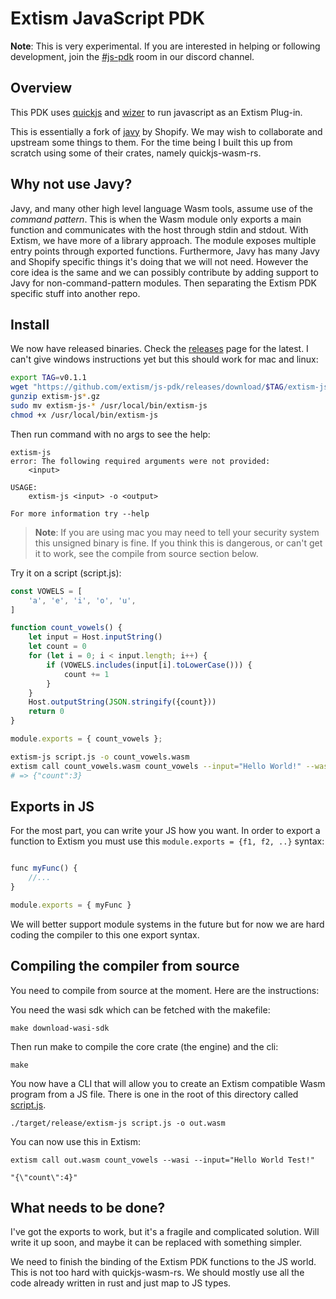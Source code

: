# Extism JavaScript PDK

**Note**: This is very experimental. If you are interested in helping or following development, join the [#js-pdk](https://discord.com/channels/1011124058408112148/1062468347851178165) room in our discord channel.

## Overview

This PDK uses [quickjs](https://bellard.org/quickjs/) and [wizer](https://github.com/bytecodealliance/wizer) to run javascript as an Extism Plug-in.

This is essentially a fork of [javy](https://github.com/Shopify/javy) by Shopify. We may wish to collaborate and upstream some things to them. For the time being I built this up from scratch using some of their crates, namely quickjs-wasm-rs.

## Why not use Javy?

Javy, and many other high level language Wasm tools, assume use of the *command pattern*. This is when the Wasm module only exports a main function and communicates with the host through stdin and stdout. With Extism, we have more of a library approach. The module exposes multiple entry points through exported functions. Furthermore, Javy has many Javy and Shopify specific things it's doing that we will not need. However the core idea is the same and we can possibly contribute by adding support to Javy for non-command-pattern modules. Then separating the Extism PDK specific stuff into another repo.

## Install

We now have released binaries. Check the [releases](/releases) page for the latest. I can't give windows instructions yet but this should work for mac and linux:

```bash
export TAG=v0.1.1
wget "https://github.com/extism/js-pdk/releases/download/$TAG/extism-js-x86_64-macos-$TAG.gz"
gunzip extism-js*.gz
sudo mv extism-js-* /usr/local/bin/extism-js
chmod +x /usr/local/bin/extism-js
```

Then run command with no args to see the help:

```
extism-js
error: The following required arguments were not provided:
    <input>

USAGE:
    extism-js <input> -o <output>

For more information try --help
```

> **Note**: If you are using mac you may need to tell your security system this unsigned binary is fine. If you think this is dangerous, or can't get it to work, see the compile from source section below.

Try it on a script (script.js):

```javascript
const VOWELS = [
    'a', 'e', 'i', 'o', 'u',
]

function count_vowels() {
    let input = Host.inputString()
    let count = 0
    for (let i = 0; i < input.length; i++) {
        if (VOWELS.includes(input[i].toLowerCase())) {
            count += 1
        }
    }
    Host.outputString(JSON.stringify({count}))
    return 0
}

module.exports = { count_vowels };
```

```bash
extism-js script.js -o count_vowels.wasm
extism call count_vowels.wasm count_vowels --input="Hello World!" --wasi
# => {"count":3}                          
```

## Exports in JS

For the most part, you can write your JS how you want. In order to export a function to Extism you must use this `module.exports = {f1, f2, ..}` syntax:

```js

func myFunc() {
    //...
}

module.exports = { myFunc }
```

We will better support module systems in the future but for now we are hard coding the compiler to this one export syntax.

## Compiling the compiler from source

You need to compile from source at the moment. Here are the instructions:

You need the wasi sdk which can be fetched with the makefile:

```
make download-wasi-sdk
```

Then run make to compile the core crate (the engine) and the cli:

```
make
```

You now have a CLI that will allow you to create an Extism compatible Wasm program from a JS file. There is one in the root of this directory called [script.js](/script.js).


```
./target/release/extism-js script.js -o out.wasm
```

You can now use this in Extism:

```
extism call out.wasm count_vowels --wasi --input="Hello World Test!"

"{\"count\":4}"
```


## What needs to be done?

I've got the exports to work, but it's a fragile and complicated solution. Will write it up soon, and maybe it can be replaced with something simpler.

We need to finish the binding of the Extism PDK functions to the JS world. This is not too hard with quickjs-wasm-rs. We should mostly use all the code already written in rust and just map to JS types. 
